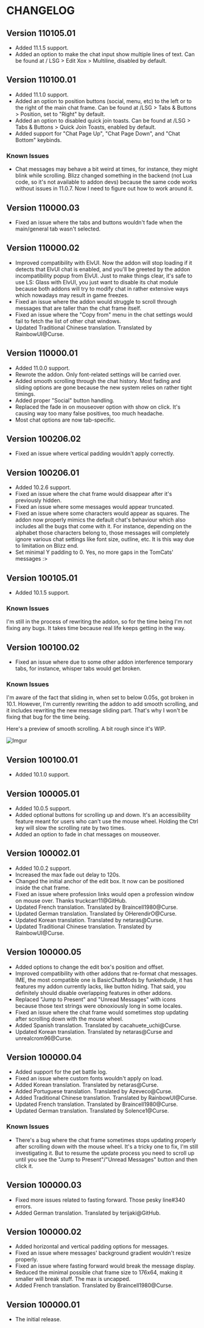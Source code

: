 # CHANGELOG

## Version 110105.01

- Added 11.1.5 support.
- Added an option to make the chat input show multiple lines of text. Can be found at / LSG > Edit Xox > Multiline,
  disabled by default.

## Version 110100.01

- Added 11.1.0 support.
- Added an option to position buttons (social, menu, etc) to the left or to the right of the main chat frame. Can be
  found at /LSG > Tabs & Buttons > Position, set to "Right" by default.
- Added an option to disabled quick join toasts. Can be found at /LSG > Tabs & Buttons > Quick Join Toasts, enabled by
  default.
- Added support for "Chat Page Up", "Chat Page Down", and "Chat Bottom" keybinds. 

### Known Issues

- Chat messages may behave a bit weird at times, for instance, they might blink while scrolling. Blizz changed something
  in the backend (not Lua code, so it's not available to addon devs) because the same code works without issues in
  11.0.7. Now I need to figure out how to work around it.

## Version 110000.03

- Fixed an issue where the tabs and buttons wouldn't fade when the main/general tab wasn't selected.

## Version 110000.02

- Improved compatibility with ElvUI. Now the addon will stop loading if it detects that ElvUI chat is enabled, and
  you'll be greeted by the addon incompatibility popup from ElvUI. Just to make things clear, it's safe to use LS: Glass
  with ElvUI, you just want to disable its chat module because both addons will try to modify chat in rather extensive
  ways which nowadays may result in game freezes.
- Fixed an issue where the addon would struggle to scroll through messages that are taller than the chat frame itself.
- Fixed an issue where the "Copy from" menu in the chat settings would fail to fetch the list of other chat windows.
- Updated Traditional Chinese translation. Translated by RainbowUI@Curse.

## Version 110000.01

- Added 11.0.0 support.
- Rewrote the addon. Only font-related settings will be carried over.
- Added smooth scrolling through the chat history. Most fading and sliding options are gone because the new system
  relies on rather tight timings.
- Added proper "Social" button handling.
- Replaced the fade in on mouseover option with show on click. It's causing way too many false positives, too much
  headache.
- Most chat options are now tab-specific.

## Version 100206.02

- Fixed an issue where vertical padding wouldn't apply correctly.

## Version 100206.01

- Added 10.2.6 support.
- Fixed an issue where the chat frame would disappear after it's previously hidden.
- Fixed an issue where some messages would appear truncated.
- Fixed an issue where some characters would appear as squares. The addon now properly mimics the default chat's
  behaviour which also includes all the bugs that come with it. For instance, depending on the alphabet those characters
  belong to, those messages will completely ignore various chat settings like font size, outline, etc. It is this way 
  due to limitation on Blizz end.
- Set minimal Y padding to 0. Yes, no more gaps in the TomCats' messages :>

## Version 100105.01

- Added 10.1.5 support.

### Known Issues

I'm still in the process of rewriting the addon, so for the time being I'm not fixing any bugs. It takes time because
real life keeps getting in the way.

## Version 100100.02

- Fixed an issue where due to some other addon interference temporary tabs, for instance, whisper tabs would get broken.

### Known Issues

I'm aware of the fact that sliding in, when set to below 0.05s, got broken in 10.1. However, I'm currently rewriting the
addon to add smooth scrolling, and it includes rewriting the new message sliding part. That's why I won't be fixing
that bug for the time being.

Here's a preview of smooth scrolling. A bit rough since it's WIP.

![Imgur](https://i.imgur.com/vNNBczC.gif)

## Version 100100.01

- Added 10.1.0 support.

## Version 100005.01

- Added 10.0.5 support.
- Added optional buttons for scrolling up and down. It's an accessibility feature meant for users
  who can't use the mouse wheel. Holding the Ctrl key will slow the scrolling rate by two times.
- Added an option to fade in chat messages on mouseover.

## Version 100002.01

- Added 10.0.2 support.
- Increased the max fade out delay to 120s.
- Changed the initial anchor of the edit box. It now can be positioned inside the chat frame.
- Fixed an issue where profession links would open a profession window on mouse over. Thanks
  truckcarr11@GitHub.
- Updated French translation. Translated by Braincell1980@Curse.
- Updated German translation. Translated by OHerendirO@Curse.
- Updated Korean translation. Translated by netaras@Curse.
- Updated Traditional Chinese translation. Translated by RainbowUI@Curse.

## Version 100000.05

- Added options to change the edit box's position and offset.
- Improved compatibility with other addons that re-format chat messages. IME, the most compatible
  one is BasicChatMods by funkehdude, it has features my addon currently lacks, like button hiding.
  That said, you definitely should disable overlapping features in other addons.
- Replaced "Jump to Present" and "Unread Messages" with icons because those text strings were
  obnoxiously long in some locales.
- Fixed an issue where the chat frame would sometimes stop updating after scrolling down with the
  mouse wheel.
- Added Spanish translation. Translated by cacahuete_uchi@Curse.
- Updated Korean translation. Translated by netaras@Curse and unrealcrom96@Curse.

## Version 100000.04

- Added support for the pet battle log.
- Fixed an issue where custom fonts wouldn't apply on load. 
- Added Korean translation. Translated by netaras@Curse.
- Added Portuguese translation. Translated by Azeveco@Curse.
- Added Traditional Chinese translation. Translated by RainbowUI@Curse.
- Updated French translation. Translated by Braincell1980@Curse.
- Updated German translation. Translated by Solence1@Curse.

### Known Issues

- There's a bug where the chat frame sometimes stops updating properly after scrolling down with
  the mouse wheel. It's a tricky one to fix, I'm still investigating it. But to resume the update
  process you need to scroll up until you see the "Jump to Present"/"Unread Messages" button and
  then click it.

## Version 100000.03

- Fixed more issues related to fasting forward. Those pesky line#340 errors.
- Added German translation. Translated by terijaki@GitHub.

## Version 100000.02

- Added horizontal and vertical padding options for messages.
- Fixed an issue where messages' background gradient wouldn't resize properly.
- Fixed an issue where fasting forward would break the message display.
- Reduced the minimal possible chat frame size to 176x64, making it smaller will break stuff.
  The max is uncapped.
- Added French translation. Translated by Braincell1980@Curse.

## Version 100000.01

- The initial release.
